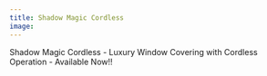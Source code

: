 ```yaml
---
title: Shadow Magic Cordless
image: 
---
```


Shadow Magic Cordless - Luxury Window Covering with Cordless Operation - Available Now!!

